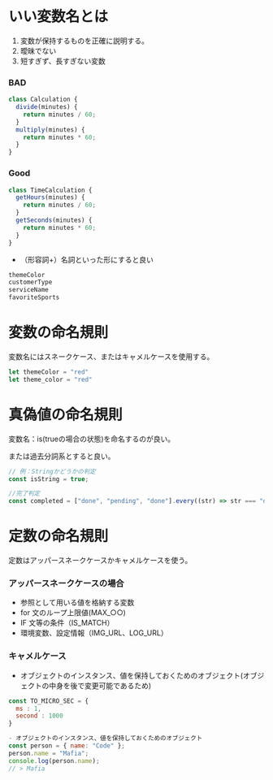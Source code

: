 # いい変数名とは
1. 変数が保持するものを正確に説明する。
2. 曖昧でない
3. 短すぎず、長すぎない変数

### BAD

```js
class Calculation {
  divide(minutes) {
    return minutes / 60;
  }
  multiply(minutes) {
    return minutes * 60;
  }
}
```
### Good

```js
class TimeCalculation {
  getHours(minutes) {
    return minutes / 60;
  }
  getSeconds(minutes) {
    return minutes * 60;
  }
}
```

* （形容詞+）名詞といった形にすると良い
~~~ js
themeColor
customerType
serviceName
favoriteSports
~~~

# 変数の命名規則
変数名にはスネークケース、またはキャメルケースを使用する。
~~~ js
let themeColor = "red"
let theme_color = "red"
~~~

# 真偽値の命名規則
変数名：is(trueの場合の状態)を命名するのが良い。

または過去分詞系とすると良い。
~~~ js
// 例：Stringかどうかの判定
const isString = true;

//完了判定
const completed = ["done", "pending", "done"].every((str) => str === "done");
~~~

# 定数の命名規則
定数はアッパースネークケースかキャメルケースを使う。
### アッパースネークケースの場合
- 参照として用いる値を格納する変数
- for 文のループ上限値(MAX_○○)
- IF 文等の条件（IS_MATCH）
- 環境変数、設定情報（IMG_URL、LOG_URL）

### キャメルケース
- オブジェクトのインスタンス、値を保持しておくためのオブジェクト(オブジェクトの中身を後で変更可能であるため)
~~~ js
const TO_MICRO_SEC = {
  ms : 1,
  second : 1000
}

- オブジェクトのインスタンス、値を保持しておくためのオブジェクト
const person = { name: "Code" };
person.name = "Mafia";
console.log(person.name);
// > Mafia
~~~
